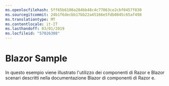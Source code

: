 ```yaml
---
ms.openlocfilehash: 5ff65b6100a284bb48c4c77063ce2cbf0457f830
ms.sourcegitcommit: 24b1f6decbb17bb22a45166e5fdb0845c65af498
ms.translationtype: MT
ms.contentlocale: it-IT
ms.lasthandoff: 03/01/2019
ms.locfileid: "57026308"
---
```

# <a name="blazor-sample"></a>Blazor Sample

In questo esempio viene illustrato l'utilizzo dei componenti di Razor e Blazor scenari descritti nella documentazione Blazor di componenti di Razor e.
